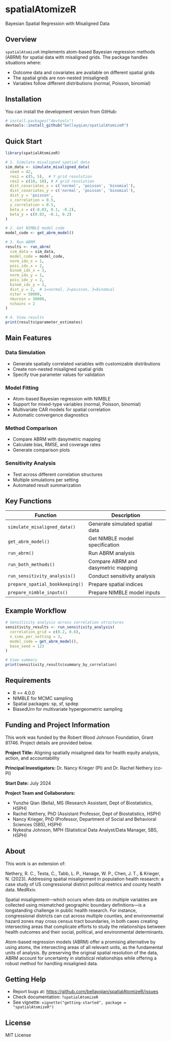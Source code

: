 # spatialAtomizeR

Bayesian Spatial Regression with Misaligned Data

## Overview

`spatialAtomizeR` implements atom-based Bayesian regression methods (ABRM) for spatial data with misaligned grids. The package handles situations where:

- Outcome data and covariates are available on different spatial grids
- The spatial grids are non-nested (misaligned)
- Variables follow different distributions (normal, Poisson, binomial)

## Installation

You can install the development version from GitHub:

```r
# install.packages("devtools")
devtools::install_github("bellayqian/spatialAtomizeR")
```

## Quick Start

```r
library(spatialAtomizeR)

# 1. Simulate misaligned spatial data
sim_data <- simulate_misaligned_data(
  seed = 42,
  res1 = c(5, 5),  # Y grid resolution
  res2 = c(10, 10), # X grid resolution
  dist_covariates_x = c('normal', 'poisson', 'binomial'),
  dist_covariates_y = c('normal', 'poisson', 'binomial'),
  dist_y = 'poisson',
  x_correlation = 0.5,
  y_correlation = 0.5,
  beta_x = c(-0.03, 0.1, -0.2),
  beta_y = c(0.03, -0.1, 0.2)
)

# 2. Get NIMBLE model code
model_code <- get_abrm_model()

# 3. Run ABRM
results <- run_abrm(
  sim_data = sim_data,
  model_code = model_code,
  norm_idx_x = 1,
  pois_idx_x = 2,
  binom_idx_x = 3,
  norm_idx_y = 1,
  pois_idx_y = 2,
  binom_idx_y = 3,
  dist_y = 2,  # 1=normal, 2=poisson, 3=binomial
  niter = 50000,
  nburnin = 30000,
  nchains = 2
)

# 4. View results
print(results$parameter_estimates)
```

## Main Features

### Data Simulation
- Generate spatially correlated variables with customizable distributions
- Create non-nested misaligned spatial grids
- Specify true parameter values for validation

### Model Fitting
- Atom-based Bayesian regression with NIMBLE
- Support for mixed-type variables (normal, Poisson, binomial)
- Multivariate CAR models for spatial correlation
- Automatic convergence diagnostics

### Method Comparison
- Compare ABRM with dasymetric mapping
- Calculate bias, RMSE, and coverage rates
- Generate comparison plots

### Sensitivity Analysis
- Test across different correlation structures
- Multiple simulations per setting
- Automated result summarization

## Key Functions

| Function | Description |
|----------|-------------|
| `simulate_misaligned_data()` | Generate simulated spatial data |
| `get_abrm_model()` | Get NIMBLE model specification |
| `run_abrm()` | Run ABRM analysis |
| `run_both_methods()` | Compare ABRM and dasymetric mapping |
| `run_sensitivity_analysis()` | Conduct sensitivity analysis |
| `prepare_spatial_bookkeeping()` | Prepare spatial indices |
| `prepare_nimble_inputs()` | Prepare NIMBLE model inputs |

## Example Workflow

```r
# Sensitivity analysis across correlation structures
sensitivity_results <- run_sensitivity_analysis(
  correlation_grid = c(0.2, 0.6),
  n_sims_per_setting = 3,
  model_code = get_abrm_model(),
  base_seed = 123
)

# View summary
print(sensitivity_results$summary_by_correlation)
```

## Requirements

- R >= 4.0.0
- NIMBLE for MCMC sampling
- Spatial packages: sp, sf, spdep
- BiasedUrn for multivariate hypergeometric sampling

## Funding and Project Information

This work was funded by the Robert Wood Johnson Foundation, Grant 81746. Project details are provided below.

**Project Title:** Aligning spatially misaligned data for health equity analysis, action, and accountability

**Principal Investigators:** Dr. Nancy Krieger (PI) and Dr. Rachel Nethery (co-PI)

**Start Date:** July 2024

**Project Team and Collaborators:**
- Yunzhe Qian (Bella), MS (Research Assistant, Dept of Biostatistics, HSPH)
- Rachel Nethery, PhD (Assistant Professor, Dept of Biostatistics, HSPH)
- Nancy Krieger, PhD (Professor, Department of Social and Behavioral Sciences (SBS), HSPH)
- Nykesha Johnson, MPH (Statistical Data Analyst/Data Manager, SBS, HSPH)

## About

This work is an extension of:

Nethery, R. C., Testa, C., Tabb, L. P., Hanage, W. P., Chen, J. T., & Krieger, N. (2023). Addressing spatial misalignment in population health research: a case study of US congressional district political metrics and county health data. MedRxiv.

Spatial misalignment—which occurs when data on multiple variables are collected using mismatched geographic boundary definitions—is a longstanding challenge in public health research. For instance, congressional districts can cut across multiple counties, and environmental hazard zones may cross census tract boundaries, in both cases creating intersecting areas that complicate efforts to study the relationships between health outcomes and their social, political, and environmental determinants.

Atom-based regression models (ABRM) offer a promising alternative by using atoms, the intersecting areas of all relevant units, as the fundamental units of analysis. By preserving the original spatial resolution of the data, ABRM account for uncertainty in statistical relationships while offering a robust method for handling misaligned data.

## Getting Help

- Report bugs at: https://github.com/bellayqian/spatialAtomizeR/issues
- Check documentation: `?spatialAtomizeR`
- See vignette: `vignette("getting-started", package = "spatialAtomizeR")`

## License

MIT License